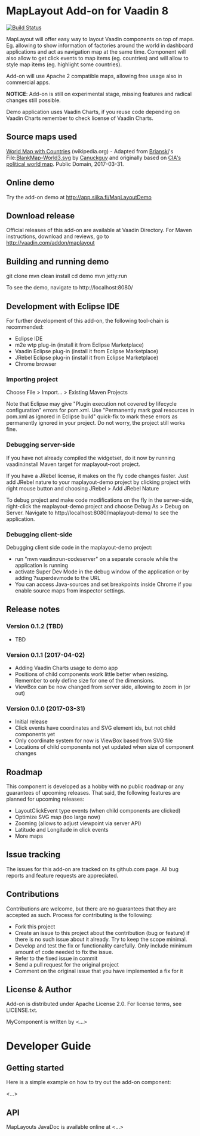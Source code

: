 # MapLayout Add-on for Vaadin 8

[![Build Status](https://epic.siika.fi/jenkins/job/MapLayout%20(Vaadin)/badge/icon)](https://epic.siika.fi/jenkins/job/MapLayout%20(Vaadin)/)

MapLayout will offer easy way to layout Vaadin components on top of maps. Eg. allowing to show information of factories around the world in dashboard applications and act as navigation map at the same time. Component will also allow to get click events to map items (eg. countries) and will allow to style map items (eg. highlight some countries).

Add-on will use Apache 2 compatible maps, allowing free usage also in commercial apps.

**NOTICE**: Add-on is still on experimental stage, missing features and radical changes still possible.

Demo application uses Vaadin Charts, if you reuse code depending on Vaadin Charts remember to check license of Vaadin Charts.

## Source maps used

[World Map with Countries](https://commons.wikimedia.org/wiki/File:BlankMap-World6.svg) (wikipedia.org) - Adapted from [Brianski](https://en.wikipedia.org/wiki/User:Brianski)'s File:[BlankMap-World3.svg](https://en.wikipedia.org/wiki/File:BlankMap-World3.svg) by [Canuckguy](https://en.wikipedia.org/wiki/User:Canuckguy) and originally based on [CIA's political world map](https://www.cia.gov/library/publications/the-world-factbook/docs/refmaps.html). Public Domain, 2017-03-31.

## Online demo

Try the add-on demo at http://app.siika.fi/MapLayoutDemo

## Download release

Official releases of this add-on are available at Vaadin Directory. For Maven instructions, download and reviews, go to http://vaadin.com/addon/maplayout

## Building and running demo

git clone <url of the MyComponent repository>
mvn clean install
cd demo
mvn jetty:run

To see the demo, navigate to http://localhost:8080/

## Development with Eclipse IDE

For further development of this add-on, the following tool-chain is recommended:
- Eclipse IDE
- m2e wtp plug-in (install it from Eclipse Marketplace)
- Vaadin Eclipse plug-in (install it from Eclipse Marketplace)
- JRebel Eclipse plug-in (install it from Eclipse Marketplace)
- Chrome browser

### Importing project

Choose File > Import... > Existing Maven Projects

Note that Eclipse may give "Plugin execution not covered by lifecycle configuration" errors for pom.xml. Use "Permanently mark goal resources in pom.xml as ignored in Eclipse build" quick-fix to mark these errors as permanently ignored in your project. Do not worry, the project still works fine. 

### Debugging server-side

If you have not already compiled the widgetset, do it now by running vaadin:install Maven target for maplayout-root project.

If you have a JRebel license, it makes on the fly code changes faster. Just add JRebel nature to your maplayout-demo project by clicking project with right mouse button and choosing JRebel > Add JRebel Nature

To debug project and make code modifications on the fly in the server-side, right-click the maplayout-demo project and choose Debug As > Debug on Server. Navigate to http://localhost:8080/maplayout-demo/ to see the application.

### Debugging client-side

Debugging client side code in the maplayout-demo project:
  - run "mvn vaadin:run-codeserver" on a separate console while the application is running
  - activate Super Dev Mode in the debug window of the application or by adding ?superdevmode to the URL
  - You can access Java-sources and set breakpoints inside Chrome if you enable source maps from inspector settings.
 
## Release notes

### Version 0.1.2 (TBD)
- TBD

### Version 0.1.1 (2017-04-02)
- Adding Vaadin Charts usage to demo app
- Positions of child components work little better when resizing. Remember to only define size for one of the dimensions.
- ViewBox can be now changed from server side, allowing to zoom in (or out)

### Version 0.1.0 (2017-03-31)
- Initial release
- Click events have coordinates and SVG element ids, but not child components yet
- Only coordinate system for now is ViewBox based from SVG file
- Locations of child components not yet updated when size of component changes

## Roadmap

This component is developed as a hobby with no public roadmap or any guarantees of upcoming releases. That said, the following features are planned for upcoming releases:
- LayoutClickEvent type events (when child components are clicked)
- Optimize SVG map (too large now)
- Zooming (allows to adjust viewpoint via server API)
- Latitude and Longitude in click events
- More maps

## Issue tracking

The issues for this add-on are tracked on its github.com page. All bug reports and feature requests are appreciated. 

## Contributions

Contributions are welcome, but there are no guarantees that they are accepted as such. Process for contributing is the following:
- Fork this project
- Create an issue to this project about the contribution (bug or feature) if there is no such issue about it already. Try to keep the scope minimal.
- Develop and test the fix or functionality carefully. Only include minimum amount of code needed to fix the issue.
- Refer to the fixed issue in commit
- Send a pull request for the original project
- Comment on the original issue that you have implemented a fix for it

## License & Author

Add-on is distributed under Apache License 2.0. For license terms, see LICENSE.txt.

MyComponent is written by <...>

# Developer Guide

## Getting started

Here is a simple example on how to try out the add-on component:

<...>

## API

MapLayouts JavaDoc is available online at <...>
